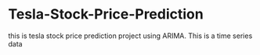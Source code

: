 # Tesla-Stock-Price-Prediction
this is tesla stock price prediction project using ARIMA. This is a time series data
